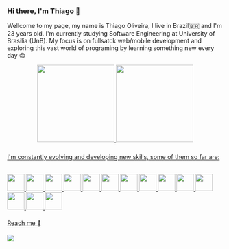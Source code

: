 ### Hi there, I'm Thiago 👋
Wellcome to my page, my name is Thiago Oliveira, I live in Brazil🇧🇷 and I'm 23 years old. I'm currently studying Software Engineering at University of Brasilia (UnB). My focus is on fullsatck web/mobile development and exploring this vast world of programing by learning something new every day 😊
<div align="center">
  <a href="https://github.com/Thiagof99">
  <img height="180em" src="https://github-readme-stats.vercel.app/api?username=Thiagof99&show_icons=true&theme=gotham&include_all_commits=true&count_private=true"/>
  <img height="180em" src="https://github-readme-stats.vercel.app/api/top-langs/?username=Thiagof99&layout=compact&langs_count=7&theme=gotham"/>
</div>

###
  
I'm constantly evolving and developing new skills, some of them so far are:
<div style="display: inline_block margin-top: 0%"><br>
  <img allign="center" hieght="30" width="40" src="https://cdn.jsdelivr.net/gh/devicons/devicon/icons/typescript/typescript-original.svg" />
  <img allign="center" hieght="30" width="40" src="https://cdn.jsdelivr.net/gh/devicons/devicon/icons/javascript/javascript-original.svg" />
  <img allign="center" hieght="30" width="40" src="https://cdn.jsdelivr.net/gh/devicons/devicon/icons/html5/html5-original.svg" />
  <img allign="center" hieght="30" width="40" src="https://cdn.jsdelivr.net/gh/devicons/devicon/icons/css3/css3-original.svg" />
  <img allign="center" hieght="30" width="40" src="https://cdn.jsdelivr.net/gh/devicons/devicon/icons/react/react-original.svg" />
  <img allign="center" hieght="30" width="40" src="https://cdn.jsdelivr.net/gh/devicons/devicon/icons/nodejs/nodejs-original-wordmark.svg" />
  <img allign="center" hieght="30" width="40" src="https://cdn.jsdelivr.net/gh/devicons/devicon/icons/java/java-original.svg" />
  <img allign="center" hieght="30" width="40" src="https://cdn.jsdelivr.net/gh/devicons/devicon/icons/python/python-original.svg" />
  <img allign="center" hieght="30" width="40" src="https://cdn.jsdelivr.net/gh/devicons/devicon/icons/c/c-original.svg" />
  <img allign="center" hieght="30" width="40" src="https://cdn.jsdelivr.net/gh/devicons/devicon/icons/cplusplus/cplusplus-original.svg" />
  <img allign="center" hieght="30" width="40" src="https://cdn.jsdelivr.net/gh/devicons/devicon/icons/mongodb/mongodb-original-wordmark.svg" />
  <img allign="center" hieght="30" width="40" src="https://cdn.jsdelivr.net/gh/devicons/devicon/icons/postgresql/postgresql-original-wordmark.svg" />
  <img allign="center" hieght="30" width="40" src="https://cdn.jsdelivr.net/gh/devicons/devicon/icons/mysql/mysql-original-wordmark.svg" />
  <img allign="center" hieght="30" width="40" src="https://cdn.jsdelivr.net/gh/devicons/devicon/icons/docker/docker-original-wordmark.svg" />
</div>

####
Reach me 💬

####
<div>
  <a href="https://www.linkedin.com/in/thiago-oliveira-292496200" target="_blank"><img src="https://img.shields.io/badge/-LinkedIn-%230077B5?         style=for-the-badge&logo=linkedin&logoColor=white" target="_blank"></a> 
</div>
  

<!--
**Thiagof99/Thiagof99** is a ✨ _special_ ✨ repository because its `README.md` (this file) appears on your GitHub profile.

Here are some ideas to get you started:

- 🔭 I’m currently working on ...
- 🌱 I’m currently learning ...
- 👯 I’m looking to collaborate on ...
- 🤔 I’m looking for help with ...
- 💬 Ask me about ...
- 📫 How to reach me: ...
- 😄 Pronouns: ...
- ⚡ Fun fact: ...
-->
